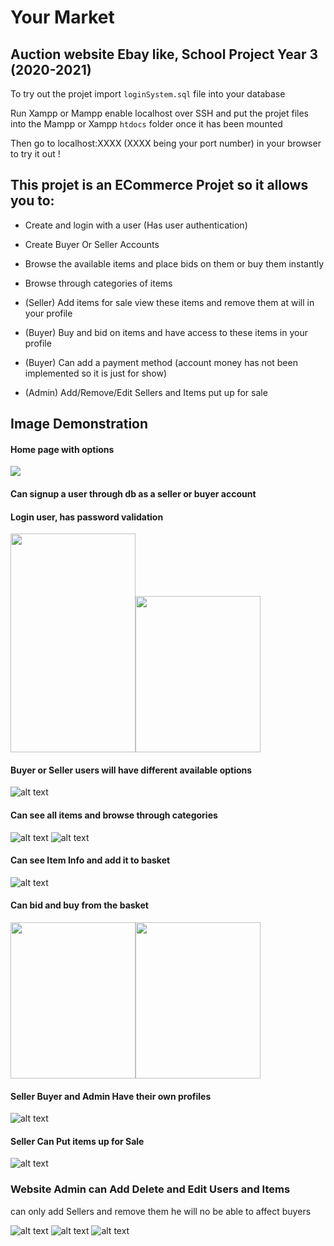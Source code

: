 # Your Market

## Auction website Ebay like, School Project Year 3 (2020-2021)


To try out the projet import `loginSystem.sql` file into your database

Run Xampp or Mampp enable localhost over SSH and put the projet files into the Mampp or Xampp `htdocs` folder once it has been mounted

Then go to localhost:XXXX (XXXX being your port number) in your browser to try it out ! 


## This projet is an ECommerce Projet so it allows you to:

- Create and login with a user (Has user authentication)

- Create Buyer Or Seller Accounts

- Browse the available items and place bids on them or buy them instantly

- Browse through categories of items

- (Seller) Add items for sale view these items and remove them at will in your profile

- (Buyer) Buy and bid on items and have access to these items in your profile

- (Buyer) Can add a payment method 
  (account money has not been implemented so it is just for show)
  
- (Admin) Add/Remove/Edit Sellers and Items put up for sale

## Image Demonstration

#### Home page with options
<img src="./ReadmeImages/Home.png"/>

#### Can signup a user through db as a seller or buyer account
#### Login user, has password validation
<img src="./ReadmeImages/Signup.png" width="200" height="350" /><img src="./ReadmeImages/Login.png" width="200" height="250" />

#### Buyer or Seller users will have different available options

![alt text](./ReadmeImages/LoggedInPage.png)

#### Can see all items and browse through categories

![alt text](./ReadmeImages/BrowseItems.png)
![alt text](./ReadmeImages/BrowseCategories.png)

#### Can see Item Info and add it to basket

![alt text](./ReadmeImages/ItemInfo.png)

#### Can bid and buy from the basket

<img src="./ReadmeImages/Basket.png" width="200" height="250" /><img src="./ReadmeImages/Basket2.png" width="200" height="250" />

#### Seller Buyer and Admin Have their own profiles

![alt text](./ReadmeImages/Profile.png)

#### Seller Can Put items up for Sale

![alt text](./ReadmeImages/SellerAdd.png)

### Website Admin can Add Delete and Edit Users and Items

can only add Sellers and remove them he will no be able to affect buyers

![alt text](./ReadmeImages/AdminMenu.png)
![alt text](./ReadmeImages/AdminEditItems.png)
![alt text](./ReadmeImages/AdminEditUsers.png)

